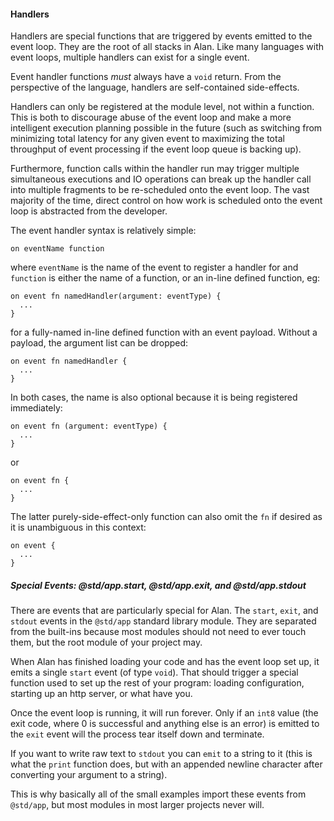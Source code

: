 #### Handlers

Handlers are special functions that are triggered by events emitted to the event loop. They are the root of all stacks in Alan. Like many languages with event loops, multiple handlers can exist for a single event.

Event handler functions *must* always have a `void` return. From the perspective of the language, handlers are self-contained side-effects.

Handlers can only be registered at the module level, not within a function. This is both to discourage abuse of the event loop and make a more intelligent execution planning possible in the future (such as switching from minimizing total latency for any given event to maximizing the total throughput of event processing if the event loop queue is backing up).

Furthermore, function calls within the handler run may trigger multiple simultaneous executions and IO operations can break up the handler call into multiple fragments to be re-scheduled onto the event loop. The vast majority of the time, direct control on how work is scheduled onto the event loop is abstracted from the developer.

The event handler syntax is relatively simple:

```rust,ignore
on eventName function
```

where `eventName` is the name of the event to register a handler for and `function` is either the name of a function, or an in-line defined function, eg:

```rust,ignore
on event fn namedHandler(argument: eventType) {
  ...
}
```

for a fully-named in-line defined function with an event payload. Without a payload, the argument list can be dropped:

```rust,ignore
on event fn namedHandler {
  ...
}
```

In both cases, the name is also optional because it is being registered immediately:

```rust,ignore
on event fn (argument: eventType) {
  ...
}
```

or

```rust,ignore
on event fn {
  ...
}
```

The latter purely-side-effect-only function can also omit the `fn` if desired as it is unambiguous in this context:

```rust,ignore
on event {
  ...
}
```

##### Special Events: @std/app.start, @std/app.exit, and @std/app.stdout

There are events that are particularly special for Alan. The `start`, `exit`, and `stdout` events in the `@std/app` standard library module. They are separated from the built-ins because most modules should not need to ever touch them, but the root module of your project may.

When Alan has finished loading your code and has the event loop set up, it emits a single `start` event (of type `void`). That should trigger a special function used to set up the rest of your program: loading configuration, starting up an http server, or what have you.

Once the event loop is running, it will run forever. Only if an `int8` value (the exit code, where 0 is successful and anything else is an error) is emitted to the `exit` event will the process tear itself down and terminate.

If you want to write raw text to `stdout` you can `emit` to a string to it (this is what the `print` function does, but with an appended newline character after converting your argument to a string).

This is why basically all of the small examples import these events from `@std/app`, but most modules in most larger projects never will.

